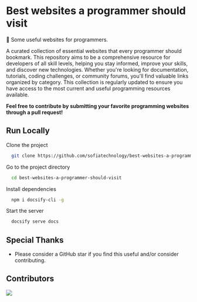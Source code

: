 # Best websites a programmer should visit

🔗 Some useful websites for programmers.

A curated collection of essential websites that every programmer should bookmark. This repository aims to be a comprehensive resource for developers of all skill levels, helping you stay informed, improve your skills, and discover new technologies.
Whether you're looking for documentation, tutorials, coding challenges, or community forums, you'll find valuable links organized by category. This collection is regularly updated to ensure you have access to the most current and useful programming resources available.

**Feel free to contribute by submitting your favorite programming websites through a pull request!**

## Run Locally

Clone the project

```bash
  git clone https://github.com/sofiatechnology/best-websites-a-programmer-should-visit
```

Go to the project directory

```bash
  cd best-websites-a-programmer-should-visit
```

Install dependencies

```bash
  npm i docsify-cli -g
```

Start the server

```bash
  docsify serve docs
```

## Special Thanks

- Please consider a GitHub star if you find this useful and/or consider contributing.

## Contributors

<a href="https://github.com/sofiatechnology/best-websites-a-programmer-should-visit/graphs/contributors">
  <img src="https://contrib.rocks/image?repo=sofiatechnology/best-websites-a-programmer-should-visit" />
</a>
